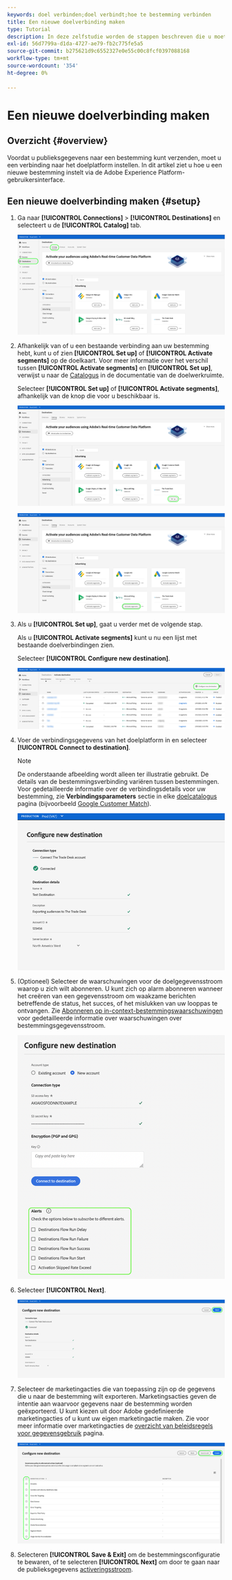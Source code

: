 ```yaml
---
keywords: doel verbinden;doel verbindt;hoe te bestemming verbinden
title: Een nieuwe doelverbinding maken
type: Tutorial
description: In deze zelfstudie worden de stappen beschreven die u moet uitvoeren om verbinding te maken met een doel in Adobe Experience Platform
exl-id: 56d7799a-d1da-4727-ae79-fb2c775fe5a5
source-git-commit: b275621d9c6552327e0e55c00c8fcf0397088168
workflow-type: tm+mt
source-wordcount: '354'
ht-degree: 0%

---
```


# Een nieuwe doelverbinding maken

## Overzicht {#overview}

Voordat u publieksgegevens naar een bestemming kunt verzenden, moet u een verbinding naar het doelplatform instellen. In dit artikel ziet u hoe u een nieuwe bestemming instelt via de Adobe Experience Platform-gebruikersinterface.

## Een nieuwe doelverbinding maken {#setup}

1. Ga naar **[!UICONTROL Connections]** > **[!UICONTROL Destinations]** en selecteert u de **[!UICONTROL Catalog]** tab.

   ![Cataloguspagina](../assets/ui/connect-destinations/catalog.png)

1. Afhankelijk van of u een bestaande verbinding aan uw bestemming hebt, kunt u of zien **[!UICONTROL Set up]** of **[!UICONTROL Activate segments]** op de doelkaart. Voor meer informatie over het verschil tussen **[!UICONTROL Activate segments]** en **[!UICONTROL Set up]**, verwijst u naar de [Catalogus](../ui/destinations-workspace.md#catalog) in de documentatie van de doelwerkruimte.

   Selecteer **[!UICONTROL Set up]** of **[!UICONTROL Activate segments]**, afhankelijk van de knop die voor u beschikbaar is.

   ![Cataloguspagina](../assets/ui/connect-destinations/set-up.png)

   ![Segmenten activeren](../assets/ui/connect-destinations/activate-segments.png)

1. Als u **[!UICONTROL Set up]**, gaat u verder met de volgende stap.

   Als u **[!UICONTROL Activate segments]** kunt u nu een lijst met bestaande doelverbindingen zien.

   Selecteer **[!UICONTROL Configure new destination]**.

   ![Nieuwe bestemming configureren](../assets/ui/connect-destinations/configure-new-destination.png)

1. Voer de verbindingsgegevens van het doelplatform in en selecteer **[!UICONTROL Connect to destination]**.

   >[!NOTE]
   >
   >De onderstaande afbeelding wordt alleen ter illustratie gebruikt. De details van de bestemmingsverbinding variëren tussen bestemmingen. Voor gedetailleerde informatie over de verbindingsdetails voor uw bestemming, zie **Verbindingsparameters** sectie in elke [doelcatalogus](../catalog/overview.md) pagina (bijvoorbeeld [Google Customer Match](..//catalog/advertising/google-customer-match.md#parameters)).

   ![Verbinden met doel](../assets/ui/connect-destinations/connect-destination.png)

1. (Optioneel) Selecteer de waarschuwingen voor de doelgegevensstroom waarop u zich wilt abonneren. U kunt zich op alarm abonneren wanneer het creëren van een gegevensstroom om waakzame berichten betreffende de status, het succes, of het mislukken van uw looppas te ontvangen. Zie [Abonneren op in-context-bestemmingswaarschuwingen](alerts.md) voor gedetailleerde informatie over waarschuwingen over bestemmingsgegevensstroom.

   ![UI-afbeelding die de in-context bestemmingswaarschuwingen-abonnementsopties weergeeft](../assets/ui/connect-destinations/subscribe-to-alerts.png)

1. Selecteer **[!UICONTROL Next]**.

   ![Verbinden met doel](../assets/ui/connect-destinations/next.png)

1. Selecteer de marketingacties die van toepassing zijn op de gegevens die u naar de bestemming wilt exporteren. Marketingsacties geven de intentie aan waarvoor gegevens naar de bestemming worden geëxporteerd. U kunt kiezen uit door Adobe gedefinieerde marketingacties of u kunt uw eigen marketingactie maken. Zie voor meer informatie over marketingacties de [overzicht van beleidsregels voor gegevensgebruik](../../data-governance/policies/overview.md) pagina.

   ![marketingacties selecteren](../assets/ui/connect-destinations/governance.png)

1. Selecteren **[!UICONTROL Save & Exit]** om de bestemmingsconfiguratie te bewaren, of te selecteren **[!UICONTROL Next]** om door te gaan naar de publieksgegevens [activeringsstroom](activation-overview.md).